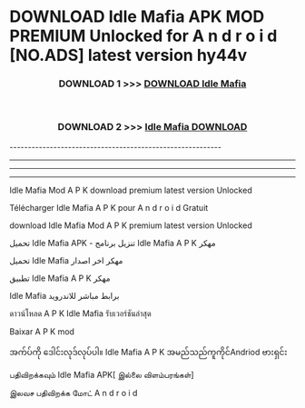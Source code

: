 # DOWNLOAD Idle Mafia  APK MOD PREMIUM Unlocked for A n d r o i d [NO.ADS] latest version hy44v 



<div align="center">

<h3>DOWNLOAD 1 >>> <a href="https://getmod2.web.app/?judul=Idle Mafia ">DOWNLOAD Idle Mafia </a></h3><br>

<h3>DOWNLOAD 2 >>> <a href="https://getmod2.web.app/?judul=Idle Mafia ">Idle Mafia  DOWNLOAD </a></h3>

</div>
----------------------------------------------------------

----------------------------------------------------------

----------------------------------------------------------

----------------------------------------------------------

Idle Mafia  Mod A P K download premium latest version Unlocked

Télécharger Idle Mafia  A P K pour A n d r o i d Gratuit

download Idle Mafia  Mod A P K premium latest version Unlocked

تحميل Idle Mafia  APK - تنزيل برنامج Idle Mafia  A P K مهكر

تحميل Idle Mafia  مهكر اخر اصدار

تطبيق Idle Mafia  A P K مهكر

Idle Mafia  برابط مباشر للاندرويد

ดาวน์โหลด A P K Idle Mafia  รับเวอร์ชันล่าสุด

Baixar A P K mod

အက်ပ်ကို ဒေါင်းလုဒ်လုပ်ပါ။ Idle Mafia  A P K အမည်သည်ကူကိုင်Andriod ဗားရှင်း

பதிவிறக்கவும் Idle Mafia  APK[ இல்லை விளம்பரங்கள்] 
 
இலவச பதிவிறக்க மோட் A n d r o i d



